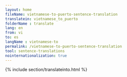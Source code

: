 ```yaml
---
layout: home
fileName: vietnamese-to-puerto-sentence-translation
translatein: vietnamese_to_puerto
folderName : translate
lang: en
from: vi
to: es
langName : vietnamese-to
permalink: /vietnamese-to-puerto-sentence-translation
tool: sentence-translations
nointernationalization: true
---
```

{% include section/translateinto.html %}
